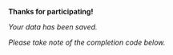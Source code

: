 
**Thanks for participating!**

*Your data has been saved.*    

*Please take note of the completion code below.*    


